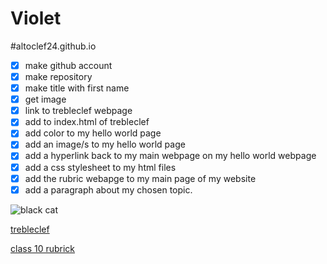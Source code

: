 <H1> Violet </H1>

#altoclef24.github.io
- [x] make github account 
- [x] make repository
- [x] make title with first name
- [x] get image
- [x] link to trebleclef webpage
- [x] add to index.html of trebleclef
- [x] add color to my hello world page
- [x] add an image/s to my hello world page
- [x] add a hyperlink back to my main webpage on my hello world webpage
- [x] add a css stylesheet to my html files
- [x] add the rubric webapge to my main page of my website
- [x] add a paragraph about my chosen topic.

![black cat](https://i.pinimg.com/736x/31/e8/e8/31e8e8b9af9d2982b8cd29cd73bc81eb.jpg)

[trebleclef]( https://altoclef24.github.io/trebleclef/)

[class 10 rubrick]( https://alto24/alto24/)
